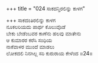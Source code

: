+++
title = "024 ಸಾಕದನ್ತಿರಲಿನ್ನು ಕಾಳಗ"

+++
ಸಾಕದಂತಿರಲಿನ್ನು ಕಾಳಗ  
ನೂಕಲರಿಯದು ಪಾರ್ಥ ಕೊಲುವೊಡೆ  
ಬೇಕು ಬೇಡೆಂಬವರ ಕಾಣೆನು ಹಲವು ಮಾತೇನು  
ಆ ಕುಮಾರರ ಕರೆಸಿ ಸಂಧಿಯ  
ನಾಕೆವಾಳರ ಮುಂದೆ ಮಾಡಲು  
ಲೋಕದಲಿ ನಿನಗಿಲ್ಲ ಸರಿ ಕುರುರಾಯ ಕೇಳೆಂದ      ॥24॥